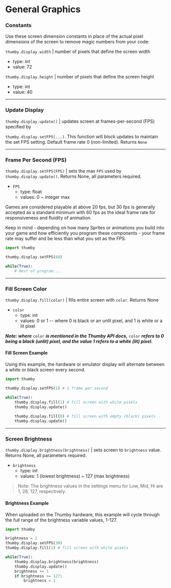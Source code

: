 
# General Graphics

### Constants

Use these screen dimension constants in place of the actual pixel dimensions of the screen to remove magic numbers from your code:

`thumby.display.width` | number of pixels that define the screen width

* type: int
* value: 72

`thumby.display.height` | number of pixels that define the screen height

* type: int
* value: 40

---

### Update Display

`thumby.display.update()` | updates screen at frames-per-second (FPS) specified by 

`thumby.display.setFPS(...)`. This function will block updates to maintain the set FPS setting. Default frame rate 0 (non-limited). Returns `None`

--- 

### Frame Per Second (FPS)

`thumby.display.setFPS(FPS)` | sets the max `FPS` used by `thumby.display.update()`. Returns None, all parameters required.

* `FPS`
    * type: float
    * values: 0 ~ integer max

Games are considered playable at above 20 fps, but 30 fps is generally accepted as a standard minimum with 60 fps as the ideal frame rate for responsiveness and fluidity of animation. 

Keep in mind - depending on how many Sprites or animations you build into your game and how efficiently you program these components - your frame rate may suffer and be less than what you set as the FPS. 

```py
import thumby

thumby.display.setFPS(60)

while(True):
    # Rest of program....
```

---

### Fill Screen Color

`thumby.display.fill(color)` | fills entire screen with `color`. Returns None

* `color`
    * type: int
    * values: 0 or 1 -- where 0 is black or an unlit pixel, and 1 is white or a lit pixel

***Note: where*** `color` ***is mentioned in the Thumby API docs,*** `color` ***refers to 0 being a black (unlit) pixel, and the value 1 refers to a white (lit) pixel.***

#### Fill Screen Example

Using this example, the hardware or emulator display will alternate between a white or black screen every second.

```py
import thumby

thumby.display.setFPS(1) # 1 frame per second

while(True):
    thumby.display.fill(1) # fill screen with white pixels
    thumby.display.update()
    
    thumby.display.fill(0) # fill screen with empty (black) pixels
    thumby.display.update()
```

---

### Screen Brightness

`thumby.display.brightness(brightness)` | sets screen to `brightness` value. Returns None, all parameters required.

* `brightness`
    * type: int
    * values: 1 (lowest brightness) ~ 127 (max brightness)

> Note: The brightness values in the settings menu for Low, Mid, Hi are 1, 28, 127, respectively. 

#### Brightness Example

When uploaded on the Thumby hardware, this example will cycle through the full range of the brightness variable values, 1-127. 

```py
import thumby

brightness = 1
thumby.display.setFPS(30)
thumby.display.fill(1) # fill screen with white pixels

while(True):
    thumby.display.brightness(brightness)
    thumby.display.update()
    brightness += 1
    if brightness >= 127:
        brightness = 1
```